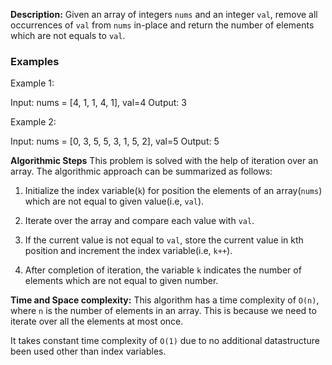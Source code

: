 **Description:**
Given an array of integers `nums` and an integer `val`, remove all occurrences of `val` from `nums` in-place and return the number of elements which are not equals to `val`.

### Examples
Example 1:

Input: nums = [4, 1, 1, 4, 1], val=4
Output: 3

Example 2:

Input: nums = [0, 3, 5, 5, 3, 1, 5, 2], val=5
Output: 5

**Algorithmic Steps**
This problem is solved with the help of iteration over an array. The algorithmic approach can be summarized as follows:

1. Initialize the index variable(`k`) for position the elements of an array(`nums`) which are not equal to given value(i.e, `val`).

2. Iterate over the array and compare each value with `val`. 

3. If the current value is not equal to `val`, store the current value in kth position and increment the index variable(i.e, `k++`).

4. After completion of iteration, the variable `k` indicates the number of elements which are not equal to given number.

**Time and Space complexity:**
This algorithm has a time complexity of `O(n)`, where `n` is the number of elements in an array. This is because we need to iterate over all the elements at most once.
 
It takes constant time complexity of `O(1)` due to no additional datastructure been used other than index variables.